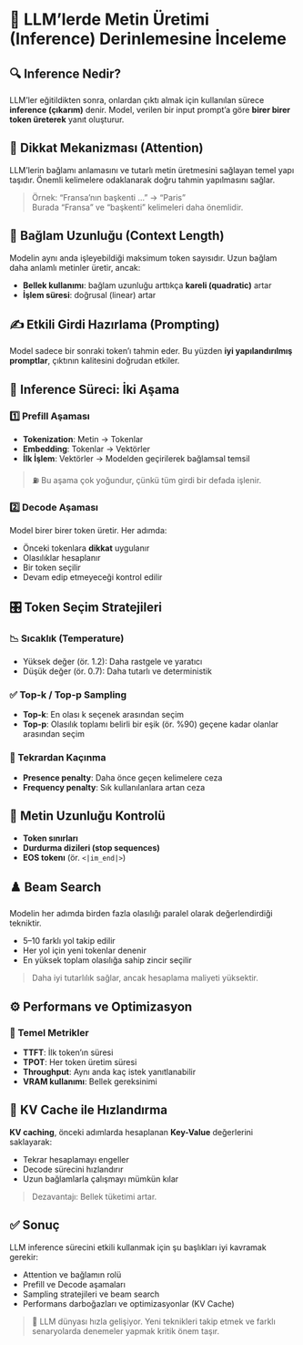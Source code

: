 # 🧠 LLM’lerde Metin Üretimi (Inference) Derinlemesine İnceleme

## 🔍 Inference Nedir?
LLM’ler eğitildikten sonra, onlardan çıktı almak için kullanılan sürece **inference (çıkarım)** denir. Model, verilen bir input prompt’a göre **birer birer token üreterek** yanıt oluşturur.


## 🧲 Dikkat Mekanizması (Attention)
LLM’lerin bağlamı anlamasını ve tutarlı metin üretmesini sağlayan temel yapı taşıdır. Önemli kelimelere odaklanarak doğru tahmin yapılmasını sağlar.

> Örnek: “Fransa’nın başkenti …” → “Paris”  
Burada “Fransa” ve “başkenti” kelimeleri daha önemlidir.



## 🧮 Bağlam Uzunluğu (Context Length)
Modelin aynı anda işleyebildiği maksimum token sayısıdır. Uzun bağlam daha anlamlı metinler üretir, ancak:

- **Bellek kullanımı**: bağlam uzunluğu arttıkça **kareli (quadratic)** artar  
- **İşlem süresi**: doğrusal (linear) artar



## ✍️ Etkili Girdi Hazırlama (Prompting)
Model sadece bir sonraki token’ı tahmin eder. Bu yüzden **iyi yapılandırılmış promptlar**, çıktının kalitesini doğrudan etkiler.


## 🧱 Inference Süreci: İki Aşama

### 1️⃣ Prefill Aşaması
- **Tokenization**: Metin → Tokenlar  
- **Embedding**: Tokenlar → Vektörler  
- **İlk İşlem**: Vektörler → Modelden geçirilerek bağlamsal temsil

> ⛽ Bu aşama çok yoğundur, çünkü tüm girdi bir defada işlenir.

### 2️⃣ Decode Aşaması
Model birer birer token üretir. Her adımda:
- Önceki tokenlara **dikkat** uygulanır  
- Olasılıklar hesaplanır  
- Bir token seçilir  
- Devam edip etmeyeceği kontrol edilir



## 🎛️ Token Seçim Stratejileri

### 📉 Sıcaklık (Temperature)
- Yüksek değer (ör. 1.2): Daha rastgele ve yaratıcı
- Düşük değer (ör. 0.7): Daha tutarlı ve deterministik

### ✅ Top-k / Top-p Sampling
- **Top-k**: En olası k seçenek arasından seçim  
- **Top-p**: Olasılık toplamı belirli bir eşik (ör. %90) geçene kadar olanlar arasından seçim

### 🔁 Tekrardan Kaçınma
- **Presence penalty**: Daha önce geçen kelimelere ceza  
- **Frequency penalty**: Sık kullanılanlara artan ceza



## 📏 Metin Uzunluğu Kontrolü
- **Token sınırları**  
- **Durdurma dizileri (stop sequences)**  
- **EOS tokenı** (ör. `<|im_end|>`)



## ♟️ Beam Search
Modelin her adımda birden fazla olasılığı paralel olarak değerlendirdiği tekniktir.

- 5–10 farklı yol takip edilir  
- Her yol için yeni tokenlar denenir  
- En yüksek toplam olasılığa sahip zincir seçilir

> Daha iyi tutarlılık sağlar, ancak hesaplama maliyeti yüksektir.



## ⚙️ Performans ve Optimizasyon

### 🔢 Temel Metrikler
- **TTFT**: İlk token’ın süresi  
- **TPOT**: Her token üretim süresi  
- **Throughput**: Aynı anda kaç istek yanıtlanabilir  
- **VRAM kullanımı**: Bellek gereksinimi


## 🧠 KV Cache ile Hızlandırma
**KV caching**, önceki adımlarda hesaplanan **Key-Value** değerlerini saklayarak:

- Tekrar hesaplamayı engeller  
- Decode sürecini hızlandırır  
- Uzun bağlamlarla çalışmayı mümkün kılar

> Dezavantajı: Bellek tüketimi artar.



## ✅ Sonuç
LLM inference sürecini etkili kullanmak için şu başlıkları iyi kavramak gerekir:

- Attention ve bağlamın rolü  
- Prefill ve Decode aşamaları  
- Sampling stratejileri ve beam search  
- Performans darboğazları ve optimizasyonlar (KV Cache)

> 📌 LLM dünyası hızla gelişiyor. Yeni teknikleri takip etmek ve farklı senaryolarda denemeler yapmak kritik önem taşır.
